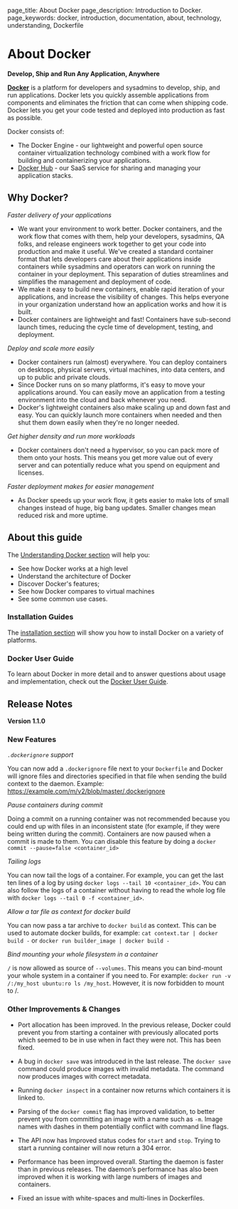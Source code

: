 page_title: About Docker
page_description: Introduction to Docker.
page_keywords: docker, introduction, documentation, about, technology, understanding, Dockerfile

# About Docker

**Develop, Ship and Run Any Application, Anywhere**

[**Docker**](https://www.docker.com) is a platform for developers and sysadmins
to develop, ship, and run applications.  Docker lets you quickly assemble
applications from components and eliminates the friction that can come when
shipping code. Docker lets you get your code tested and deployed into production
as fast as possible.

Docker consists of:

* The Docker Engine - our lightweight and powerful open source container
  virtualization technology combined with a work flow for building
  and containerizing your applications.
* [Docker Hub](https://hub.docker.com) - our SaaS service for
  sharing and managing your application stacks.

## Why Docker?

*Faster delivery of your applications*

* We want your environment to work better. Docker containers,
      and the work flow that comes with them, help your developers,
      sysadmins, QA folks, and release engineers work together to get your code
      into production and make it useful. We've created a standard
      container format that lets developers care about their applications
      inside containers while sysadmins and operators can work on running the
      container in your deployment. This separation of duties streamlines and
      simplifies the management and deployment of code.
* We make it easy to build new containers, enable rapid iteration of
      your applications, and increase the visibility of changes. This
      helps everyone in your organization understand how an application works
      and how it is built.
* Docker containers are lightweight and fast! Containers have
      sub-second launch times, reducing the cycle
      time of development, testing, and deployment.

*Deploy and scale more easily*

* Docker containers run (almost) everywhere. You can deploy
      containers on desktops, physical servers, virtual machines, into
      data centers, and up to public and private clouds.
* Since Docker runs on so many platforms, it's easy to move your
      applications around. You can easily move an application from a
      testing environment into the cloud and back whenever you need.
* Docker's lightweight containers also make scaling up and
      down fast and easy. You can quickly launch more containers when
      needed and then shut them down easily when they're no longer needed.

*Get higher density and run more workloads*

* Docker containers don't need a hypervisor, so you can pack more of
      them onto your hosts. This means you get more value out of every
      server and can potentially reduce what you spend on equipment and
      licenses.

*Faster deployment makes for easier management*

* As Docker speeds up your work flow, it gets easier to make lots
      of small changes instead of huge, big bang updates. Smaller
      changes mean reduced risk and more uptime.

## About this guide

The [Understanding Docker section](introduction/understanding-docker.md) will help you:

 - See how Docker works at a high level
 - Understand the architecture of Docker
 - Discover Docker's features;
 - See how Docker compares to virtual machines
 - See some common use cases.

### Installation Guides

The [installation section](/installation/#installation) will show you how to install
Docker on a variety of platforms.


### Docker User Guide

To learn about Docker in more detail and to answer questions about usage and implementation, check out the [Docker User Guide](/userguide/).

## Release Notes

<b>Version 1.1.0</b>

### New Features

*`.dockerignore` support*

You can now add a `.dockerignore` file next to your `Dockerfile` and Docker will ignore files and directories specified in that file when sending the build context to the daemon. 
Example: https://example.com/m/v2/blob/master/.dockerignore

*Pause containers during commit*

Doing a commit on a running container was not recommended because you could end up with files in an inconsistent state (for example, if they were being written during the commit). Containers are now paused when a commit is made to them.
You can disable this feature by doing a `docker commit --pause=false <container_id>`

*Tailing logs*

You can now tail the logs of a container. For example, you can get the last ten lines of a log by using `docker logs --tail 10 <container_id>`. You can also follow the logs of a container without having to read the whole log file with `docker logs --tail 0 -f <container_id>`.

*Allow a tar file as context for docker build*

You can now pass a tar archive to `docker build` as context. This can be used to automate docker builds, for example: `cat context.tar | docker build -` or `docker run builder_image | docker build -`

*Bind mounting your whole filesystem in a container*

`/` is now allowed as source of `--volumes`. This means you can bind-mount your whole system in a container if you need to. For example: `docker run -v /:/my_host ubuntu:ro ls /my_host`. However, it is now forbidden to mount to /.


### Other Improvements & Changes

* Port allocation has been improved. In the previous release, Docker could prevent you from starting a container with previously allocated ports which seemed to be in use when in fact they were not. This has been fixed.

* A bug in `docker save` was introduced in the last release. The `docker save` command could produce images with invalid metadata. The command now produces images with correct metadata.

* Running `docker inspect` in a container now returns which containers it is linked to.

* Parsing of the `docker commit` flag has improved validation, to better prevent you from committing an image with a name such as  `-m`. Image names with dashes in them potentially conflict with command line flags.

* The API now has Improved status codes for  `start` and `stop`. Trying to start a running container will now return a 304 error.

* Performance has been improved overall. Starting the daemon is faster than in previous releases. The daemon’s performance has also been improved when it is working with large numbers of images and containers.

* Fixed an issue with white-spaces and multi-lines in Dockerfiles. 


